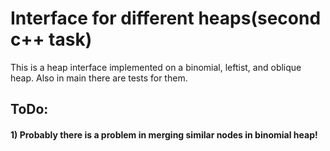 # Interface for different heaps(second c++ task)
This is a heap interface implemented on a binomial, leftist, and oblique heap. Also in main there are tests for them.
## ToDo:
#### 1) Probably there is a problem in merging similar nodes in binomial heap!
